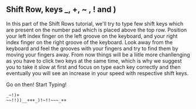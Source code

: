 
## Shift Row, keys _, +, ~ , ! and ) 

In this part of the Shift Rows tutorial, we'll try to type few shift keys which are present on the number pad which is placed above the top row.
Position your left index finger on the left groove on the keyboard, and your right index finger on the right groove of the keyboard. Look away from the keyboard and feel the grooves with your fingers and try to find them by moving your fingers away.
From now things will be a liitle more chanllenging as you have to click two keys at the same time, which is why we suggest you to take it slow at first and focus on type 
each key correctly and then eventually you will see an increase in your speed with respective shift keys.

Go on then! Start Typing!


``` practicetyping
_~!)+
~~!!))__+++_)!~!!~~~_++
```
